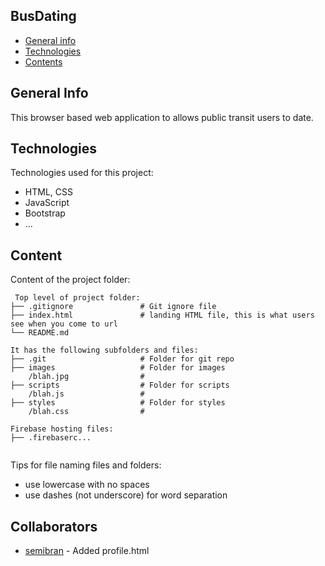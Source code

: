 ## BusDating

* [General info](#general-info)
* [Technologies](#technologies)
* [Contents](#content)

## General Info
This browser based web application to allows public transit users to date.

## Technologies
Technologies used for this project:
* HTML, CSS
* JavaScript
* Bootstrap 
* ...

## Content
Content of the project folder:

```
 Top level of project folder: 
├── .gitignore               # Git ignore file
├── index.html               # landing HTML file, this is what users see when you come to url
└── README.md

It has the following subfolders and files:
├── .git                     # Folder for git repo
├── images                   # Folder for images
    /blah.jpg                # 
├── scripts                  # Folder for scripts
    /blah.js                 # 
├── styles                   # Folder for styles
    /blah.css                # 

Firebase hosting files: 
├── .firebaserc...


```

Tips for file naming files and folders:
* use lowercase with no spaces
* use dashes (not underscore) for word separation

## Collaborators
- [semibran](https://github.com/semibran) - Added profile.html

